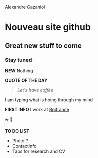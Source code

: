 




Alexandre Gazaniol

# Nouveau site github

## Great new stuff to come

### Stay tuned

**NEW** Nothing

**QUOTE OF THE DAY**
>*Let's have coffee*

I am typing what is hoing through my mind

**FIRST INFO** I work at [Bpifrance](https://www.bpifrance.fr/)

:coffee: :pizza:

**TO DO LIST**
- Photo ?
- Contactinfo
- Tabs for research and CV
